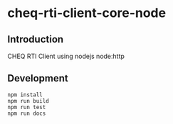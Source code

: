 cheq-rti-client-core-node
==============

## Introduction

CHEQ RTI Client using nodejs node:http

## Development
```
npm install
npm run build
npm run test
npm run docs
```
